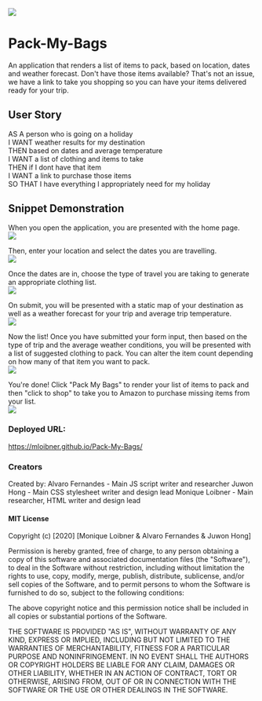 <img src="Assets/images-for-read-me/logo.png">

# Pack-My-Bags

An application that renders a list of items to pack, based on location, dates and weather forecast. 
Don't have those items available? That's not an issue, we have a link to take you shopping so you can have your items delivered ready for your trip. 

## User Story
AS A person who is going on a holiday 
<br>
I WANT weather results for my destination
<br>
THEN based on dates and average temperature
<br>
I WANT a list of clothing and items to take
<br>
THEN if I dont have that item
<br>
I WANT a link to purchase those items
<br>
SO THAT I have everything I appropriately need for my holiday


## Snippet Demonstration

When you open the application, you are presented with the home page.
<br>
<img src="Assets/images-for-read-me/frontpage.png">

Then, enter your location and select the dates you are travelling.
<br>
<img src="Assets/images-for-read-me/selectdates.png">

Once the dates are in, choose the type of travel you are taking to generate an appropriate clothing list.
<br>
<img src="Assets/images-for-read-me/triptype.png">

On submit, you will be presented with a static map of your destination as well as a weather forecast for your trip and average trip temperature.
<br>
<img src="Assets/images-for-read-me/weathermap.png">

Now the list! Once you have submitted your form input, then based on the type of trip and the average weather conditions, you will be presented with a list of suggested clothing to pack. You can alter the item count depending on how many of that item you want to pack. 
<br>
<img src="Assets/images-for-read-me/enteritems.png">

You're done! Click "Pack My Bags" to render your list of items to pack and then "click to shop" to take you to Amazon to purchase missing items from your list.
<br>
<img src="Assets/images-for-read-me/modal.png">



### Deployed URL:
https://mloibner.github.io/Pack-My-Bags/

### Creators
Created by: 
Alvaro Fernandes - Main JS script writer and researcher
Juwon Hong - Main CSS stylesheet writer and design lead
Monique Loibner - Main researcher, HTML writer and design lead

#### MIT License

Copyright (c) [2020] [Monique Loibner & Alvaro Fernandes & Juwon Hong]

Permission is hereby granted, free of charge, to any person obtaining a copy
of this software and associated documentation files (the "Software"), to deal
in the Software without restriction, including without limitation the rights
to use, copy, modify, merge, publish, distribute, sublicense, and/or sell
copies of the Software, and to permit persons to whom the Software is
furnished to do so, subject to the following conditions:

The above copyright notice and this permission notice shall be included in all
copies or substantial portions of the Software.

THE SOFTWARE IS PROVIDED "AS IS", WITHOUT WARRANTY OF ANY KIND, EXPRESS OR
IMPLIED, INCLUDING BUT NOT LIMITED TO THE WARRANTIES OF MERCHANTABILITY,
FITNESS FOR A PARTICULAR PURPOSE AND NONINFRINGEMENT. IN NO EVENT SHALL THE
AUTHORS OR COPYRIGHT HOLDERS BE LIABLE FOR ANY CLAIM, DAMAGES OR OTHER
LIABILITY, WHETHER IN AN ACTION OF CONTRACT, TORT OR OTHERWISE, ARISING FROM,
OUT OF OR IN CONNECTION WITH THE SOFTWARE OR THE USE OR OTHER DEALINGS IN THE
SOFTWARE.

